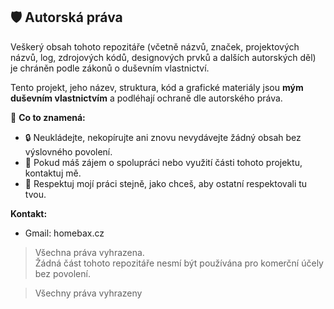 ## 🛡️ Autorská práva

Veškerý obsah tohoto repozitáře (včetně názvů, značek, projektových názvů, log, zdrojových kódů, designových prvků a dalších autorských děl) je chráněn podle zákonů o duševním vlastnictví.

Tento projekt, jeho název, struktura, kód a grafické materiály jsou **mým duševním vlastnictvím** a podléhají ochraně dle autorského práva.

📌 **Co to znamená:**
- 🔒 Neukládejte, nekopírujte ani znovu nevydávejte žádný obsah bez výslovného povolení.
- 🤝 Pokud máš zájem o spolupráci nebo využití části tohoto projektu, kontaktuj mě.
- 🙏 Respektuj mojí práci stejně, jako chceš, aby ostatní respektovali tu tvou.

**Kontakt:**
- Gmail: homebax.cz


> Všechna práva vyhrazena.  
> Žádná část tohoto repozitáře nesmí být používána pro komerční účely bez povolení.

>Všechny práva vyhrazeny


